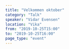 ```yaml
---
title: "Velkommen oktober"
category: "Talk"
speaker: "Vidar Evensen"
location: "Vika"
from: "2019-10-25T15:00"
to: "2019-10-25T16:00"
page_type: "event"
---
```

